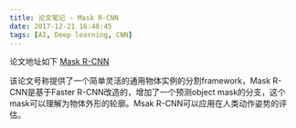 ```yaml
---
title: 论文笔记 - Mask R-CNN
date: 2017-12-21 16:48:45
tags: [AI, Deep learning, CNN]
---
```


论文地址如下
[Mask R-CNN](https://arxiv.org/abs/1703.06870)

该论文号称提供了一个简单灵活的通用物体实例的分割framework，Mask R-CNN是基于Faster R-CNN改造的，增加了一个预测object mask的分支，这个mask可以理解为物体外形的轮廓。Msak R-CNN可以应用在人类动作姿势的评估。

